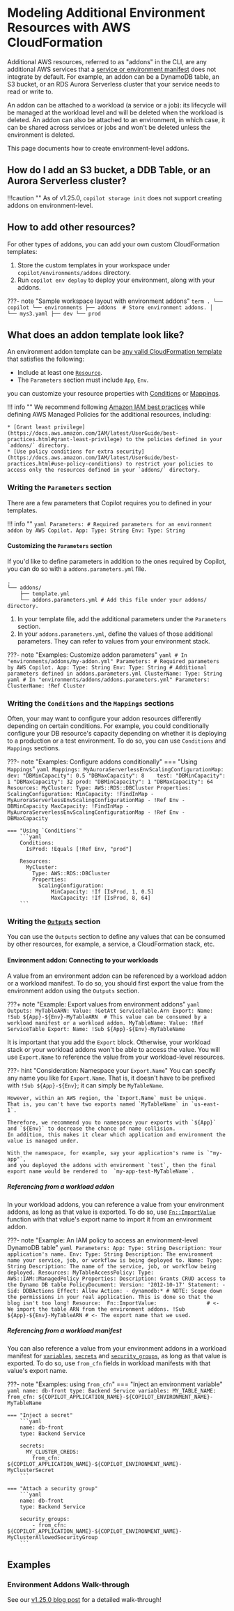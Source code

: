 # Modeling Additional Environment Resources with AWS CloudFormation

Additional AWS resources, referred to as "addons" in the CLI, are any additional AWS services that a [service or environment manifest](../../manifest/overview.en.md) does not integrate by default. 
For example, an addon can be a DynamoDB table, an S3 bucket, or an RDS Aurora Serverless cluster that your service needs to read or write to.

An addon can be attached to a workload (a service or a job): its lifecycle will be managed at the workload level and 
will be deleted when the workload is deleted. An addon can also be attached to an environment, in which case,
it can be shared across services or jobs and won't be deleted unless the environment is deleted.

This page documents how to create environment-level addons.

## How do I add an S3 bucket, a DDB Table, or an Aurora Serverless cluster?

!!!caution "" 
    As of v1.25.0, `copilot storage init` does not support creating addons on environment-level.


## How to add other resources?

For other types of addons, you can add your own custom CloudFormation templates:

1. Store the custom templates in your workspace under `copilot/environments/addons` directory.
3. Run `copilot env deploy` to deploy your environment, along with your addons.


???- note "Sample workspace layout with environment addons"
    ```term
    .
    └── copilot
        └── environments
            ├── addons  # Store environment addons.
            │   └── mys3.yaml
            ├── dev
            └── prod      
    ```

## What does an addon template look like?
An environment addon template can be [any valid CloudFormation template](https://docs.aws.amazon.com/AWSCloudFormation/latest/UserGuide/template-anatomy.html) that satisfies the following:

* Include at least one [`Resource`](https://docs.aws.amazon.com/AWSCloudFormation/latest/UserGuide/resources-section-structure.html).
* The `Parameters` section must include `App`, `Env`.

you can customize your resource properties with [Conditions](https://docs.aws.amazon.com/AWSCloudFormation/latest/UserGuide/conditions-section-structure.html) or [Mappings](https://docs.aws.amazon.com/AWSCloudFormation/latest/UserGuide/mappings-section-structure.html).

!!! info ""
    We recommend following [Amazon IAM best practices](https://docs.aws.amazon.com/IAM/latest/UserGuide/best-practices.html) while defining AWS Managed Policies for the additional resources, including:

    * [Grant least privilege](https://docs.aws.amazon.com/IAM/latest/UserGuide/best-practices.html#grant-least-privilege) to the policies defined in your `addons/` directory.  
    * [Use policy conditions for extra security](https://docs.aws.amazon.com/IAM/latest/UserGuide/best-practices.html#use-policy-conditions) to restrict your policies to access only the resources defined in your `addons/` directory.   


### Writing the `Parameters` section

There are a few parameters that Copilot requires you to defined in your templates. 

!!! info ""
    ```yaml
    Parameters:
        # Required parameters for an environment addon by AWS Copilot.
        App:
            Type: String
        Env:
            Type: String
    ```


#### Customizing the `Parameters` section

If you'd like to define parameters in addition to the ones required by Copilot, you can do so with a
`addons.parameters.yml` file.

```term
.
└── addons/
    ├── template.yml
    └── addons.parameters.yml # Add this file under your addons/ directory.
```

1. In your template file, add the additional parameters under the `Parameters` section.
2. In your `addons.parameters.yml`, define the values of those additional parameters. They can refer to values from your environment stack. 

???- note "Examples: Customize addon parameters"
    ```yaml
    # In "environments/addons/my-addon.yml"
    Parameters:
      # Required parameters by AWS Copilot.
      App:
        Type: String
      Env:
        Type: String
      # Additional parameters defined in addons.parameters.yml
      ClusterName:
        Type: String
    ```
    ```yaml
    # In "environments/addons/addons.parameters.yml"
    Parameters:
        ClusterName: !Ref Cluster
    ```

### Writing the `Conditions` and the `Mappings` sections

Often, your may want to configure your addon resources differently depending on certain conditions. 
For example, you could conditionally configure your DB resource's capacity depending on whether it is deploying to a 
production or a test environment. To do so, you can use `Conditions` and `Mappings` sections.

???- note "Examples: Configure addons conditionally"
    === "Using `Mappings`"
        ```yaml
        Mappings:
            MyAuroraServerlessEnvScalingConfigurationMap:
                dev:
                    "DBMinCapacity": 0.5
                    "DBMaxCapacity": 8   
                test:
                    "DBMinCapacity": 1
                    "DBMaxCapacity": 32
                prod:
                    "DBMinCapacity": 1
                    "DBMaxCapacity": 64
        Resources:
            MyCluster:
                Type: AWS::RDS::DBCluster
                Properties:
                    ScalingConfiguration:
                        MinCapacity: !FindInMap
                            - MyAuroraServerlessEnvScalingConfigurationMap
                            - !Ref Env
                            - DBMinCapacity
                        MaxCapacity: !FindInMap
                            - MyAuroraServerlessEnvScalingConfigurationMap
                            - !Ref Env
                            - DBMaxCapacity
        ```
    
    === "Using `Conditions`"
        ```yaml
        Conditions:
          IsProd: !Equals [!Ref Env, "prod"] 
        
        Resources:
          MyCluster:
            Type: AWS::RDS::DBCluster
            Properties:
              ScalingConfiguration:
                  MinCapacity: !If [IsProd, 1, 0.5]
                  MaxCapacity: !If [IsProd, 8, 64]
        ```


### Writing the [`Outputs`](https://docs.aws.amazon.com/AWSCloudFormation/latest/UserGuide/outputs-section-structure.html) section

You can use the `Outputs` section to define any values that can be consumed by other resources, for example, a service,
a CloudFormation stack, etc.

#### Environment addon: Connecting to your workloads

A value from an environment addon can be referenced by a workload addon or a workload manifest.
To do so, you should first export the value from the environment addon using the `Outputs` section.

???+ note "Example: Export values from environment addons"
    ```yaml
    Outputs:
        MyTableARN:
            Value: !GetAtt ServiceTable.Arn
            Export:
                Name: !Sub ${App}-${Env}-MyTableARN  # This value can be consumed by a workload manifest or a workload addon.
        MyTableName:
            Value: !Ref ServiceTable
            Export:
                Name: !Sub ${App}-${Env}-MyTableName
    ```


It is important that you add the `Export` block. 
Otherwise, your workload stack or your workload addons won't be able to access the value.
You will use `Export.Name` to reference the value from your workload-level resources.

???- hint "Consideration: Namespace your `Export.Name`"
    You can specify any name you like for `Export.Name`.
    That is, it doesn't have to be prefixed with `!Sub ${App}-${Env}`; it can simply be `MyTableName`.

    However, within an AWS region, the `Export.Name` must be unique. 
    That is, you can't have two exports named `MyTableName` in `us-east-1`.
    
    Therefore, we recommend you to namespace your exports with `${App}` and `${Env}` to decrease the chance of name collision. 
    In addition, this makes it clear which application and environment the value is managed under.
    
    With the namespace, for example, say your application's name is `"my-app"`,
    and you deployed the addons with environment `test`, then the final export name would be rendered to  `my-app-test-MyTableName`.


##### Referencing from a workload addon

In your workload addons, you can reference a value from your environment addons, as long as that value is exported.
To do so, use [`Fn::ImportValue`](https://docs.aws.amazon.com/AWSCloudFormation/latest/UserGuide/intrinsic-function-reference-importvalue.html)
function with that value's export name to import it from an environment addon.

???- note "Example: An IAM policy to access an environment-level DynamoDB table"
    ```yaml
    Parameters:
      App:
        Type: String
        Description: Your application's name.
      Env:
        Type: String
        Description: The environment name your service, job, or workflow is being deployed to.
      Name:
        Type: String
        Description: The name of the service, job, or workflow being deployed.
    Resources:
      MyTableAccessPolicy:
        Type: AWS::IAM::ManagedPolicy
        Properties:
          Description: Grants CRUD access to the Dynamo DB table
          PolicyDocument:
            Version: '2012-10-17'
            Statement:
              - Sid: DDBActions
                Effect: Allow
                Action:
                  - dynamodb:* # NOTE: Scope down the permissions in your real application. This is done so that the blog isn't too long!
                Resource: 
                  Fn::ImportValue:                # <- We import the table ARN from the environment addons.
                    !Sub ${App}-${Env}-MyTableARN # <- The export name that we used.
    ```

##### Referencing from a workload manifest

You can also reference a value from your environment addons in a workload manifest for 
[`variables`](../../../manifest/lb-web-service/#variables-from-cfn), 
[`secrets`](../../../manifest/lb-web-service/#secrets-from-cfn) and 
[`security_groups`](../../../manifest/lb-web-service/#network-vpc-security-groups-from-cfn), 
as long as that value is exported. To do so, use `from_cfn` fields in workload manifests with that value's export name.


???- note "Examples: using `from_cfn`"
    === "Inject an environment variable"
        ```yaml
        name: db-front
        type: Backend Service
        variables:
          MY_TABLE_NAME:
            from_cfn: ${COPILOT_APPLICATION_NAME}-${COPILOT_ENVIRONMENT_NAME}-MyTableName
        ```

    === "Inject a secret"
        ```yaml
        name: db-front
        type: Backend Service
        
        secrets:
          MY_CLUSTER_CREDS:
            from_cfn: ${COPILOT_APPLICATION_NAME}-${COPILOT_ENVIRONMENT_NAME}-MyClusterSecret
        ```

    === "Attach a security group"
        ```yaml
        name: db-front
        type: Backend Service
        
        security_groups:
            - from_cfn: ${COPILOT_APPLICATION_NAME}-${COPILOT_ENVIRONMENT_NAME}-MyClusterAllowedSecurityGroup
        ```



## Examples

### Environment Addons Walk-through
See our [v1.25.0 blog post](../../../../blogs/release-v125/#environment-addons) for a detailed walk-through!